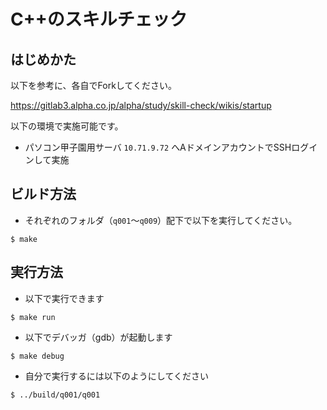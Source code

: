 # C++のスキルチェック

## はじめかた

以下を参考に、各自でForkしてください。

https://gitlab3.alpha.co.jp/alpha/study/skill-check/wikis/startup

以下の環境で実施可能です。

- パソコン甲子園用サーバ `10.71.9.72` へAドメインアカウントでSSHログインして実施

## ビルド方法

- それぞれのフォルダ（`q001`～`q009`）配下で以下を実行してください。

```
$ make
```

## 実行方法

- 以下で実行できます

```
$ make run
```

- 以下でデバッガ（gdb）が起動します

```
$ make debug
```

- 自分で実行するには以下のようにしてください

```
$ ../build/q001/q001
```